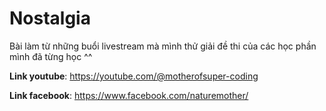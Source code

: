 # Nostalgia
Bài làm từ những buổi livestream mà mình thử giải đề thi của các học phần mình đã từng học ^^

**Link youtube**: https://youtube.com/@motherofsuper-coding

**Link facebook**: https://www.facebook.com/naturemother/